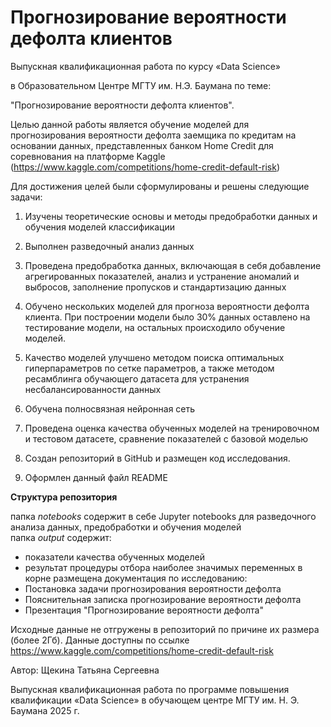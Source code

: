 # Прогнозирование вероятности дефолта клиентов

Выпускная квалификационная работа по курсу «Data Science»

в Образовательном Центре МГТУ им. Н.Э. Баумана по теме:

"Прогнозирование вероятности дефолта клиентов".

Целью данной работы является обучение моделей для прогнозирования вероятности дефолта заемщика по кредитам на основании данных, представленных банком Home Credit для соревнования на платформе Kaggle (https://www.kaggle.com/competitions/home-credit-default-risk)

Для достижения целей были сформулированы и решены следующие задачи:

1) Изучены теоретические основы и методы предобработки данных и обучения моделей классификации

2) Выполнен разведочный анализ данных

3) Проведена предобработка данных, включающая в себя добавление агрегированных показателей, анализ и устранение аномалий и выбросов, заполнение пропусков и стандартизацию данных

4) Обучено нескольких моделей для прогноза вероятности дефолта клиента. При построении модели было 30% данных оставлено на тестирование модели, на остальных происходило обучение моделей. 

5) Качество моделей улучшено методом поиска оптимальных гиперпараметров по сетке параметров, а также методом ресамблинга обучающего датасета для устранения несбалансированности данных

6) Обучена полносвязная нейронная сеть

7) Проведена оценка качества обученных моделей на тренировочном и тестовом датасете, сравнение показателей с базовой моделью

8) Создан репозиторий в GitHub и размещен код исследования.

9) Оформлен данный файл README

**Структура репозитория**

папка _notebooks_ содержит в себе Jupyter notebooks для разведочного анализа данных, предобработки и обучения моделей  
папка _output_ содержит:
- показатели качества обученных моделей
- результат процедуры отбора наиболее значимых переменных
в корне размещена документация по исследованию:  
- Постановка задачи прогнозирования вероятности дефолта
- Пояснительная записка прогнозирование вероятности дефолта 
- Презентация "Прогнозирование вероятности дефолта"

Исходные данные не отгружены в репозиторий по причине их размера (более 2Гб). Данные доступны по ссылке https://www.kaggle.com/competitions/home-credit-default-risk 

Автор: Щекина Татьяна Сергеевна

Выпускная квалификационная работа по программе повышения квалификации «Data Science» в обучающем центре МГТУ им. Н. Э. Баумана 2025 г.
